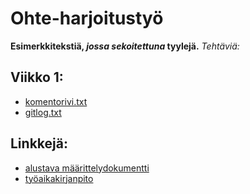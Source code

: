 # Ohte-harjoitustyö #
**Esimerkkitekstiä, *jossa sekoitettuna* tyylejä.**
*Tehtäviä:*
## Viikko 1: ##
* [komentorivi.txt](https://github.com/AlaNeponen/Ohjelmistotekniikka-harjoitustyo/blob/master/laskarit/viikko1/komentorivi.txt)
* [gitlog.txt](https://github.com/AlaNeponen/Ohjelmistotekniikka-harjoitustyo/blob/master/laskarit/viikko1/gitlog.txt)

## Linkkejä:
* [alustava määrittelydokumentti](https://github.com/AlaNeponen/Ohjelmistotekniikka-harjoitustyo/blob/master/dokumentointi/maarittelydokumentti.md)
* [työaikakirjanpito](https://github.com/AlaNeponen/Ohjelmistotekniikka-harjoitustyo/blob/master/dokumentointi/tyoaikakirjanpito.md)
